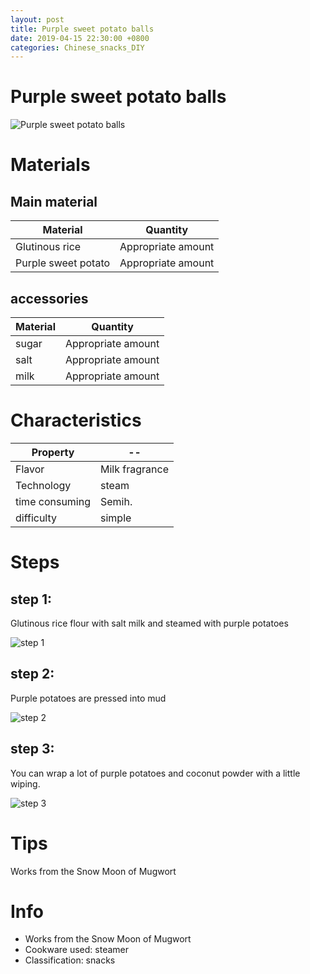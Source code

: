 ```yaml
---
layout: post
title: Purple sweet potato balls
date: 2019-04-15 22:30:00 +0800
categories: Chinese_snacks_DIY
---
```


# Purple sweet potato balls

![Purple sweet potato balls]({{site.baseurl}}/img/421061/421061.jpg)

# Materials


## Main material

Material|Quantity
--|--
Glutinous rice|Appropriate amount
Purple sweet potato|Appropriate amount

## accessories

Material|Quantity
--|--
sugar|Appropriate amount
salt|Appropriate amount
milk|Appropriate amount

# Characteristics

Property|--
--|--
Flavor|Milk fragrance
Technology|steam
time consuming|Semih.
difficulty|simple

# Steps

## step 1:

Glutinous rice flour with salt milk and steamed with purple potatoes

![step 1]({{site.baseurl}}/img/421061/1.jpg)

## step 2:

Purple potatoes are pressed into mud

![step 2]({{site.baseurl}}/img/421061/2.jpg)

## step 3:

You can wrap a lot of purple potatoes and coconut powder with a little wiping.

![step 3]({{site.baseurl}}/img/421061/3.jpg)

# Tips

Works from the Snow Moon of Mugwort

# Info

- Works from the Snow Moon of Mugwort
- Cookware used: steamer
- Classification: snacks